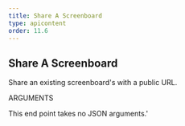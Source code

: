 ```yaml
---
title: Share A Screenboard
type: apicontent
order: 11.6
---
```


## Share A Screenboard
Share an existing screenboard's with a public URL.

ARGUMENTS

This end point takes no JSON arguments.'
